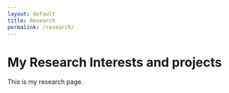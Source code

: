 ```yaml
---
layout: default
title: Research
permalink: /research/
---
```


# My Research Interests and projects
This is my research page.
